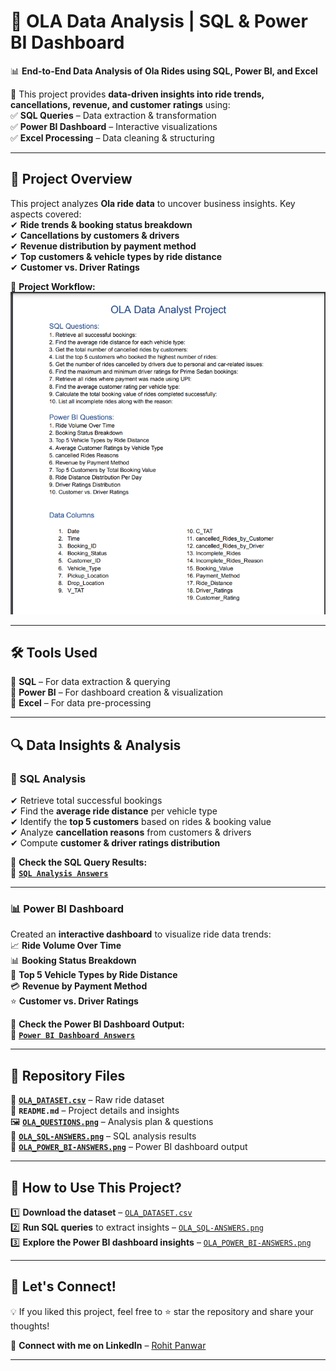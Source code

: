 # 🚖 OLA Data Analysis | SQL & Power BI Dashboard  

📊 **End-to-End Data Analysis of Ola Rides using SQL, Power BI, and Excel**  

🚀 This project provides **data-driven insights into ride trends, cancellations, revenue, and customer ratings** using:  
✅ **SQL Queries** – Data extraction & transformation  
✅ **Power BI Dashboard** – Interactive visualizations  
✅ **Excel Processing** – Data cleaning & structuring  

---

## 📌 Project Overview  
This project analyzes **Ola ride data** to uncover business insights. Key aspects covered:  
✔ **Ride trends & booking status breakdown**  
✔ **Cancellations by customers & drivers**  
✔ **Revenue distribution by payment method**  
✔ **Top customers & vehicle types by ride distance**  
✔ **Customer vs. Driver Ratings**  

📌 **Project Workflow:**  
![Project Overview](OLA_QUESTIONS.png)  

---

## 🛠️ Tools Used  
🔹 **SQL** – For data extraction & querying  
🔹 **Power BI** – For dashboard creation & visualization  
🔹 **Excel** – For data pre-processing  

---

## 🔍 Data Insights & Analysis  

### 📌 SQL Analysis  
✔ Retrieve total successful bookings  
✔ Find the **average ride distance** per vehicle type  
✔ Identify the **top 5 customers** based on rides & booking value  
✔ Analyze **cancellation reasons** from customers & drivers  
✔ Compute **customer & driver ratings distribution**  

📌 **Check the SQL Query Results:**  
📄 **[`SQL Analysis Answers`](./OLA_SQL-ANSWERS.png)**  

---

### 📊 Power BI Dashboard  
Created an **interactive dashboard** to visualize ride data trends:  
📈 **Ride Volume Over Time**  
📊 **Booking Status Breakdown**  
🚗 **Top 5 Vehicle Types by Ride Distance**  
💳 **Revenue by Payment Method**  
⭐ **Customer vs. Driver Ratings**  

📌 **Check the Power BI Dashboard Output:**  
📄 **[`Power BI Dashboard Answers`](./OLA_POWER_BI-ANSWERS.png)**  

---

## 📂 Repository Files  
📄 **[`OLA_DATASET.csv`](./OLA_DATASET.csv)** – Raw ride dataset  
📝 **`README.md`** – Project details and insights  
🖼 **[`OLA_QUESTIONS.png`](./OLA_QUESTIONS.png)** – Analysis plan & questions  
📄 **[`OLA_SQL-ANSWERS.png`](./OLA_SQL-ANSWERS.png)** – SQL analysis results  
📄 **[`OLA_POWER_BI-ANSWERS.png`](./OLA_POWER_BI-ANSWERS.png)** – Power BI dashboard output  

---

## 🚀 How to Use This Project?  
1️⃣ **Download the dataset** – [`OLA_DATASET.csv`](./OLA_DATASET.csv)  
2️⃣ **Run SQL queries** to extract insights – [`OLA_SQL-ANSWERS.png`](./OLA_SQL-ANSWERS.png)  
3️⃣ **Explore the Power BI dashboard insights** – [`OLA_POWER_BI-ANSWERS.png`](./OLA_POWER_BI-ANSWERS.png)  

---

## 📢 Let's Connect!  
💡 If you liked this project, feel free to ⭐ star the repository and share your thoughts!  

🔗 **Connect with me on LinkedIn** – [Rohit Panwar](https://www.linkedin.com/in/rohit-panwar22/)  

---

